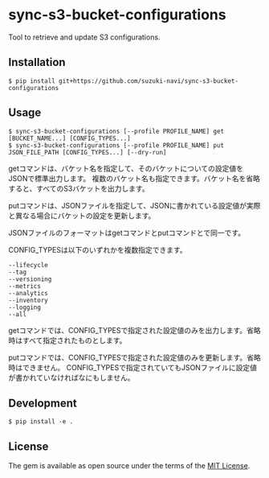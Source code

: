 # sync-s3-bucket-configurations

Tool to retrieve and update S3 configurations.

## Installation

    $ pip install git+https://github.com/suzuki-navi/sync-s3-bucket-configurations

## Usage

    $ sync-s3-bucket-configurations [--profile PROFILE_NAME] get [BUCKET_NAME...] [CONFIG_TYPES...]
    $ sync-s3-bucket-configurations [--profile PROFILE_NAME] put JSON_FILE_PATH [CONFIG_TYPES...] [--dry-run]

getコマンドは、バケット名を指定して、そのバケットについての設定値をJSONで標準出力します。
複数のバケット名も指定できます。バケット名を省略すると、すべてのS3バケットを出力します。

putコマンドは、JSONファイルを指定して、JSONに書かれている設定値が実際と異なる場合にバケットの設定を更新します。

JSONファイルのフォーマットはgetコマンドとputコマンドとで同一です。

CONFIG_TYPESは以下のいずれかを複数指定できます。

    --lifecycle
    --tag
    --versioning
    --metrics
    --analytics
    --inventory
    --logging
    --all

getコマンドでは、CONFIG_TYPESで指定された設定値のみを出力します。省略時はすべて指定されたものとします。

putコマンドでは、CONFIG_TYPESで指定された設定値のみを更新します。省略時はできません。
CONFIG_TYPESで指定されていてもJSONファイルに設定値が書かれていなければなにもしません。


## Development

    $ pip install -e .

## License

The gem is available as open source under the terms of the [MIT License](https://opensource.org/licenses/MIT).

